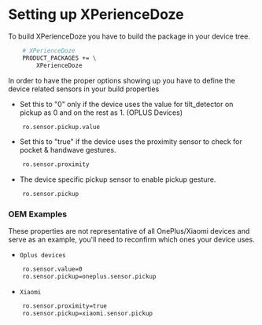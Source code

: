 # Setting up XPerienceDoze
To build XPerienceDoze you have to build the package in your device tree.
```bash
    # XPerienceDoze
    PRODUCT_PACKAGES += \
        XPerienceDoze
```
In order to have the proper options showing up you have to define the device related sensors in your build properties

- Set this to "0" only if the device uses the value for tilt_detector on pickup as 0 and on the rest as 1. (OPLUS Devices)
```bash
    ro.sensor.pickup.value
```
- Set this to "true" if the device uses the proximity sensor to check for pocket & handwave gestures.
```bash
    ro.sensor.proximity
```
- The device specific pickup sensor to enable pickup gesture.
```bash
    ro.sensor.pickup
```

### OEM Examples
These properties are not representative of all OnePlus/Xiaomi devices and serve as an example, you'll need to reconfirm which ones your device uses.
- `Oplus devices`
```bash
    ro.sensor.value=0
    ro.sensor.pickup=oneplus.sensor.pickup
```
- `Xiaomi`
```bash
    ro.sensor.proximity=true
    ro.sensor.pickup=xiaomi.sensor.pickup
```
